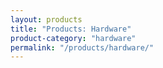 ```yaml
---
layout: products
title: "Products: Hardware"
product-category: "hardware"
permalink: "/products/hardware/"
---
```

